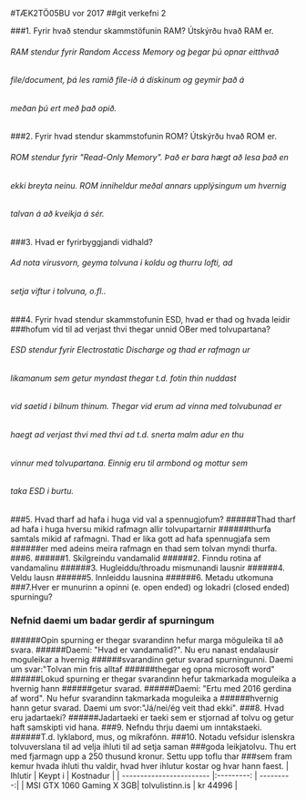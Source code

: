 #TÆK2TÖ05BU vor 2017
##git verkefni 2

###1. Fyrir hvað stendur skammstöfunin RAM? Útskýrðu hvað RAM er.
######     RAM stendur fyrir Random Access Memory og þegar þú opnar eitthvað 
######	   file/document, þá les ramið file-ið á diskinum og geymir það á 
######	   meðan þú ert með það opið.
###2. Fyrir hvad stendur skammstofunin ROM? Útskýrðu hvað ROM er.
######	   ROM stendur fyrir "Read-Only Memory". Það er bara hægt að lesa það en
######	   ekki breyta neinu. ROM inniheldur meðal annars upplýsingum um hvernig
######	   talvan á að kveikja á sér.
###3. Hvad er fyrirbyggjandi vidhald?
######	   Ad nota virusvorn, geyma tolvuna i koldu og thurru lofti, ad
######	   setja viftur i tolvuna, o.fl..
###4. Fyrir hvad stendur skammstofunin ESD, hvad  er thad og hvada leidir 
###hofum vid til ad verjast thvi thegar unnid OBer med tolvupartana?
######     ESD stendur fyrir Electrostatic Discharge og thad er rafmagn ur
######      likamanum sem getur myndast thegar t.d. fotin thin nuddast
######     vid saetid i bilnum thinum. Thegar vid erum ad vinna med tolvubunad er
######     haegt ad verjast thvi med thvi ad t.d. snerta malm adur en thu
######     vinnur med tolvupartana. Einnig eru til armbond og mottur sem
######     taka ESD i burtu.
###5. Hvad tharf ad hafa i huga vid val a spennugjofum?
######Thad tharf ad hafa i huga hversu mikid rafmagn allir tolvupartarnir
######thurfa samtals mikid af rafmagni. Thad er lika gott ad hafa spennugjafa sem
######er med adeins meira rafmagn en thad sem tolvan myndi thurfa. 
###6.
######1. Skilgreindu vandamalid
######2. Finndu rotina af vandamalinu
######3. Hugleiddu/throadu mismunandi lausnir
######4. Veldu lausn
######5. Innleiddu lausnina
######6. Metadu utkomuna
###7.Hver er munurinn a opinni (e. open ended) og lokadri (closed ended) spurningu?
###  Nefnid daemi um badar gerdir af spurningum
######Opin spurning er thegar svarandinn hefur marga möguleika til að svara.
######Daemi: "Hvad er vandamalid?". Nu eru nanast endalausir moguleikar a hvernig 
######svarandinn getur svarad spurningunni. Daemi um svar:"Tolvan min fris alltaf
######thegar eg opna microsoft word"
######Lokud spurning er thegar svarandinn hefur takmarkada moguleika a hvernig hann
######getur svarad.
######Daemi: "Ertu med 2016 gerdina af word". Nu hefur svarandinn takmarkada moguleika a
######hvernig hann getur svarad. Daemi um svor:"Já/nei/ég veit thad ekki".
###8. Hvad eru jadartaeki?
######Jadartaeki er taeki sem er stjornad af tolvu og getur haft samskipti vid hana.
###9. Nefndu thrju daemi um inntakstaeki.
######T.d. lyklabord, mus, og míkrafónn.
###10. Notadu vefsidur islenskra tolvuverslana til ad velja ihluti til ad setja saman
###goda leikjatolvu. Thu ert med fjarmagn upp a 250 thusund kronur. Settu upp toflu thar
###sem fram kemur hvada ihluti thu valdir, hvad hver ihlutur kostar og hvar hann faest.
| Ihlutir                  | Keypt i         | Kostnadur |
| ------------------------ |:---------:      | ---------:|
| MSI GTX 1060 Gaming X 3GB| tolvulistinn.is | kr 44996  |

 
